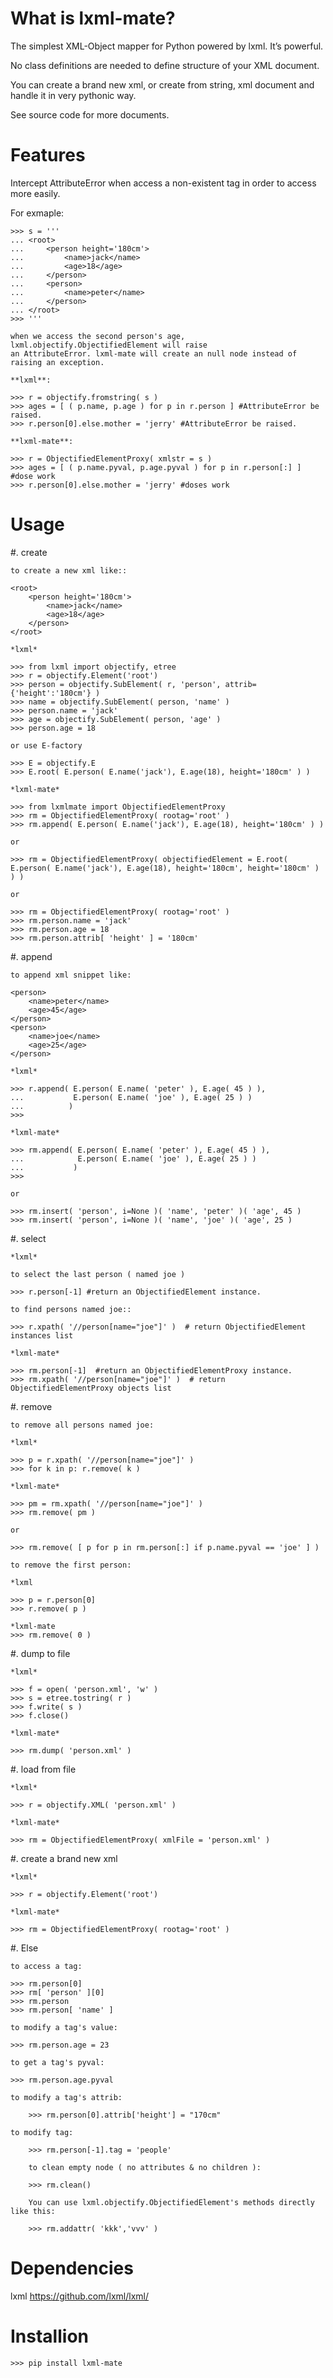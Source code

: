 
What is lxml-mate?
==================

The simplest XML-Object mapper for Python powered by lxml. It’s powerful.

No class definitions are needed to define structure of your XML document.

You can create a brand new xml, or create from string, xml document and handle it in very pythonic way.

See source code for more documents.



Features
========
Intercept AttributeError when access a non-existent tag in order to access more easily.

For exmaple:

	>>> s = '''
	...	<root>
	...		<person height='180cm'>
	...			<name>jack</name>
	...			<age>18</age>
	...		</person>
	...		<person>
	...			<name>peter</name>
	...		</person>
	...	</root>
	>>>	'''
	
	when we access the second person's age, lxml.objectify.ObjectifiedElement will raise 
	an AttributeError. lxml-mate will create an null node instead of raising an exception.
	
	**lxml**:
	
	>>> r = objectify.fromstring( s )
	>>> ages = [ ( p.name, p.age ) for p in r.person ] #AttributeError be raised.
	>>> r.person[0].else.mother = 'jerry' #AttributeError be raised.
	
	**lxml-mate**:
	
	>>> r = ObjectifiedElementProxy( xmlstr = s )
	>>> ages = [ ( p.name.pyval, p.age.pyval ) for p in r.person[:] ] #dose work
	>>> r.person[0].else.mother = 'jerry' #doses work


Usage
=====

#. create

	to create a new xml like::

	<root>
		<person height='180cm'>
			<name>jack</name>
			<age>18</age>
		</person>
	</root>
	
	*lxml*

	>>> from lxml import objectify, etree
	>>> r = objectify.Element('root')
	>>> person = objectify.SubElement( r, 'person', attrib={'height':'180cm'} )
	>>> name = objectify.SubElement( person, 'name' )
	>>> person.name = 'jack'
	>>> age = objectify.SubElement( person, 'age' )
	>>> person.age = 18
	
	or use E-factory
	
	>>> E = objectify.E
	>>> E.root( E.person( E.name('jack'), E.age(18), height='180cm' ) )
	
	*lxml-mate*

	>>> from lxmlmate import ObjectifiedElementProxy
	>>> rm = ObjectifiedElementProxy( rootag='root' )
	>>> rm.append( E.person( E.name('jack'), E.age(18), height='180cm' ) )
	
	or
	
	>>> rm = ObjectifiedElementProxy( objectifiedElement = E.root( E.person( E.name('jack'), E.age(18), height='180cm', height='180cm' ) ) )
	
	or
	
	>>> rm = ObjectifiedElementProxy( rootag='root' )
	>>> rm.person.name = 'jack'
	>>> rm.person.age = 18
	>>> rm.person.attrib[ 'height' ] = '180cm'
	
	
#. append

	to append xml snippet like:
	
	<person>
		<name>peter</name>
		<age>45</age>
	</person>
	<person>
		<name>joe</name>
		<age>25</age>
	</person>
	
	*lxml*
	
	>>> r.append( E.person( E.name( 'peter' ), E.age( 45 ) ),
	...           E.person( E.name( 'joe' ), E.age( 25 ) )
	...          )
	>>>
	
	*lxml-mate*
		
	>>> rm.append( E.person( E.name( 'peter' ), E.age( 45 ) ),
	...            E.person( E.name( 'joe' ), E.age( 25 ) )
	...           )
	>>>

	or
	 
	>>> rm.insert( 'person', i=None )( 'name', 'peter' )( 'age', 45 )
	>>> rm.insert( 'person', i=None )( 'name', 'joe' )( 'age', 25 )

	
#. select
	 
	*lxml*
	
	to select the last person ( named joe )
	
	>>> r.person[-1] #return an ObjectifiedElement instance.
	
	to find persons named joe::

	>>> r.xpath( '//person[name="joe"]' )  # return ObjectifiedElement instances list

	*lxml-mate*
	
	>>> rm.person[-1]  #return an ObjectifiedElementProxy instance.
	>>> rm.xpath( '//person[name="joe"]' )  # return ObjectifiedElementProxy objects list
	
		
#. remove

	to remove all persons named joe:
	
	*lxml*
	
	>>> p = r.xpath( '//person[name="joe"]' )
	>>> for k in p: r.remove( k )
	
	*lxml-mate*
	
	>>> pm = rm.xpath( '//person[name="joe"]' )
	>>> rm.remove( pm )
	
	or 
	
	>>> rm.remove( [ p for p in rm.person[:] if p.name.pyval == 'joe' ] )
	
	to remove the first person: 
	
	*lxml
	
	>>> p = r.person[0]
	>>> r.remove( p )
	
	*lxml-mate
	>>> rm.remove( 0 )  
	
	
#. dump to file

	*lxml*
	
	>>> f = open( 'person.xml', 'w' )
	>>> s = etree.tostring( r )
	>>> f.write( s )
	>>> f.close()
	
	*lxml-mate*
	
	>>> rm.dump( 'person.xml' )
	
	
#. load from file

	*lxml*
	
	>>> r = objectify.XML( 'person.xml' )
	
	*lxml-mate*
	
	>>> rm = ObjectifiedElementProxy( xmlFile = 'person.xml' ) 


#. create a brand new xml
	
	*lxml*
	
	>>> r = objectify.Element('root')
	
	*lxml-mate*
	
	>>> rm = ObjectifiedElementProxy( rootag='root' )

    
#. Else

	to access a tag:
	
	>>> rm.person[0]
	>>> rm[ 'person' ][0]
	>>> rm.person
	>>> rm.person[ 'name' ]
	
	to modify a tag's value:
	
	>>> rm.person.age = 23
	
	to get a tag's pyval:
	
	>>> rm.person.age.pyval

	to modify a tag's attrib:
    
        >>> rm.person[0].attrib['height'] = "170cm" 
    
	to modify tag:
    
        >>> rm.person[-1].tag = 'people'
    
        to clean empty node ( no attributes & no children ):
    
        >>> rm.clean()
    
        You can use lxml.objectify.ObjectifiedElement's methods directly like this:
    
        >>> rm.addattr( 'kkk','vvv' )
    


Dependencies
============
lxml https://github.com/lxml/lxml/



Installion
==========
	>>> pip install lxml-mate
	
	





